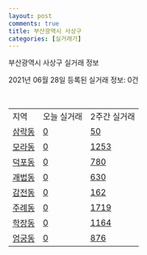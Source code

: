 ```yaml
---
layout: post
comments: true
title: 부산광역시 사상구
categories: [실거래가]
---
```


부산광역시 사상구 실거래 정보

2021년 06월 28일 등록된 실거래 정보: 0건

<script type="text/javascript">
  google.charts.load('current', {'packages':['corechart']});
  google.charts.setOnLoadCallback(drawChart);

  function drawChart() {
    var data = google.visualization.arrayToDataTable([['거래일', '매매', '전월세', '전매'], ['20-06', 23, 12, 4], ['20-07', 263, 159, 14], ['20-08', 208, 201, 7], ['20-09', 209, 166, 11], ['20-10', 363, 150, 29], ['20-11', 857, 176, 229], ['20-12', 608, 222, 8], ['21-01', 218, 218, 6], ['21-02', 213, 178, 16], ['21-03', 315, 213, 23], ['21-04', 271, 188, 14], ['21-05', 344, 249, 7], ['21-06', 102, 137, 3]]);

    var options = {
      title: '최근 유형별 거래량 추이',
      legend: { position: 'bottom' }
    };

    var chart = new google.visualization.LineChart(document.getElementById('columnchart_material'));
    chart.draw(data, (options));
  }
</script>

<div id="columnchart_material" style="width: 100%; margin-left: -35px"></div>
<br>
<table class="sortable">
  <tr>
    <td>지역</td>
    <td>오늘 실거래</td>
    <td>2주간 실거래</td>
  </tr>

  
  <tr class="item">
    <td><a href="2653010100.html">삼락동</a></td>
    <td><a href="2653010100.html">0</a></td>
    <td><a href="2653010100.html">50</a></td>
  </tr>
    

  <tr class="item">
    <td><a href="2653010200.html">모라동</a></td>
    <td><a href="2653010200.html">0</a></td>
    <td><a href="2653010200.html">1253</a></td>
  </tr>
    

  <tr class="item">
    <td><a href="2653010300.html">덕포동</a></td>
    <td><a href="2653010300.html">0</a></td>
    <td><a href="2653010300.html">780</a></td>
  </tr>
    

  <tr class="item">
    <td><a href="2653010400.html">괘법동</a></td>
    <td><a href="2653010400.html">0</a></td>
    <td><a href="2653010400.html">630</a></td>
  </tr>
    

  <tr class="item">
    <td><a href="2653010500.html">감전동</a></td>
    <td><a href="2653010500.html">0</a></td>
    <td><a href="2653010500.html">162</a></td>
  </tr>
    

  <tr class="item">
    <td><a href="2653010600.html">주례동</a></td>
    <td><a href="2653010600.html">0</a></td>
    <td><a href="2653010600.html">1719</a></td>
  </tr>
    

  <tr class="item">
    <td><a href="2653010700.html">학장동</a></td>
    <td><a href="2653010700.html">0</a></td>
    <td><a href="2653010700.html">1164</a></td>
  </tr>
    

  <tr class="item">
    <td><a href="2653010800.html">엄궁동</a></td>
    <td><a href="2653010800.html">0</a></td>
    <td><a href="2653010800.html">876</a></td>
  </tr>
    


</table>


    